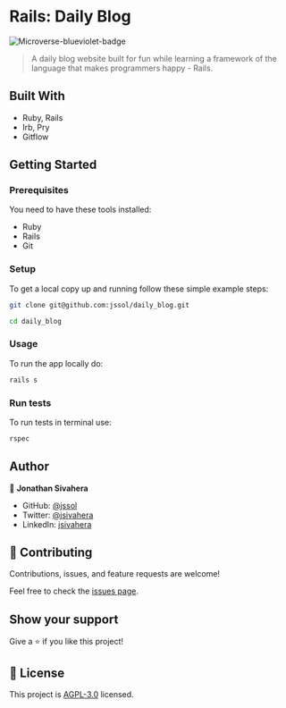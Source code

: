 # Rails: Daily Blog

![Microverse-blueviolet-badge](https://img.shields.io/badge/Microverse-blueviolet)

> A daily blog website built for fun while learning a framework of the language that makes programmers happy - Rails.

## Built With

- Ruby, Rails
- Irb, Pry
- Gitflow

## Getting Started

### Prerequisites

You need to have these tools installed:

- Ruby
- Rails
- Git

### Setup

To get a local copy up and running follow these simple example steps:

```bash
git clone git@github.com:jssol/daily_blog.git
```

```bash
cd daily_blog
```

### Usage

To run the app locally do:

```bash
rails s
```

### Run tests

To run tests in terminal use:

```bash
rspec
```

## Author

👤 **Jonathan Sivahera**

- GitHub: [@jssol](https://github.com/jssol)
- Twitter: [@jsivahera](https://twitter.com/jsivahera)
- LinkedIn: [jsivahera](https://linkedin.com/in/jsivahera)

## 🤝 Contributing

Contributions, issues, and feature requests are welcome!

Feel free to check the [issues page](../../issues/).

## Show your support

Give a ⭐️ if you like this project!

## 📝 License

This project is [AGPL-3.0](./LICENSE) licensed.
